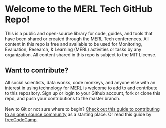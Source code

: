 <h1>Welcome to the MERL Tech GitHub Repo!</h1>
This is a public and open-source library for code, guides, and tools that have been shared or created through the MERL Tech conferences. All content in this repo is free and available to be used for Monitoring, Evaluation, Research, & Learning (MERL) activities or tasks by any organization. All content shared in this repo is subject to the MIT License.

<h2>Want to contribute?</h2>
All social scientists, data wonks, code monkeys, and anyone else with an interest in using technology for MERL is welcome to add to and contribute to this repository. Sign up or login to your Github account, fork or clone this repo, and push your contributions to the master branch. 
<br>
<br>
New to Git or not sure where to begin? <a href="https://opensource.guide/how-to-contribute/">Check out this guide to contributing to an open source community</a> as a starting place. Or read this guide by <a href=https://github.com/freeCodeCamp/how-to-contribute-to-open-source>freeCodeCamp</a>.
